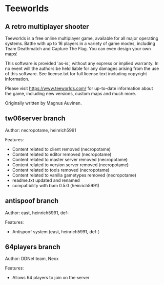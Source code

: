 Teeworlds
=========

A retro multiplayer shooter
---------------------------

Teeworlds is a free online multiplayer game, available for all major
operating systems. Battle with up to 16 players in a variety of game
modes, including Team Deathmatch and Capture The Flag. You can even
design your own maps!

This software is provided 'as-is', without any express or implied
warranty. In no event will the authors be held liable for any damages
arising from the use of this software. See license.txt for full license
text including copyright information.

Please visit https://www.teeworlds.com/ for up-to-date information about
the game, including new versions, custom maps and much more.

Originally written by Magnus Auvinen.

tw06server branch
---------------------------
Author: necropotame, heinrich5991

Features:
- Content related to client removed (necropotame)
- Content related to editor removed (necropotame)
- Content related to master server removed (necropotame)
- Content related to version server removed (necropotame)
- Content related to tools removed (necropotame)
- Content related to vanilla gametypes removed (necropotame)
- readme.txt updated and renamed
- compatibility with bam 0.5.0 (heinrich5991)

antispoof branch
---------------------------
Author: east, heinrich5991, def-

Features:
- Antispoof system (east, heinrich5991, def-)

64players branch
---------------------------
Author: DDNet team, Neox

Features:
- Allows 64 players to join on the server
